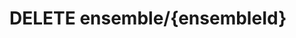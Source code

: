 #  DELETE ensemble/{ensembleId}

<api-endpoint openapi-path="../../api/backend_flashpomo-openapi.yaml" method="DELETE" endpoint="/ensemble/{ensembleId}"/>